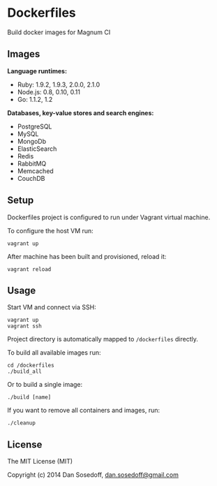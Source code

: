 # Dockerfiles

Build docker images for Magnum CI

## Images

**Language runtimes:**

- Ruby: 1.9.2, 1.9.3, 2.0.0, 2.1.0
- Node.js: 0.8, 0.10, 0.11
- Go: 1.1.2, 1.2

**Databases, key-value stores and search engines:**

- PostgreSQL
- MySQL
- MongoDb
- ElasticSearch
- Redis
- RabbitMQ
- Memcached
- CouchDB

## Setup

Dockerfiles project is configured to run under Vagrant virtual machine.

To configure the host VM run:

```
vagrant up
```

After machine has been built and provisioned, reload it:

```
vagrant reload
```

## Usage

Start VM and connect via SSH:

```
vagrant up
vagrant ssh
```

Project directory is automatically mapped to `/dockerfiles` directly. 

To build all available images run:

```
cd /dockerfiles
./build_all
```

Or to build a single image:

```
./build [name]
```

If you want to remove all containers and images, run:

```
./cleanup
```

## License 

The MIT License (MIT)

Copyright (c) 2014 Dan Sosedoff, dan.sosedoff@gmail.com